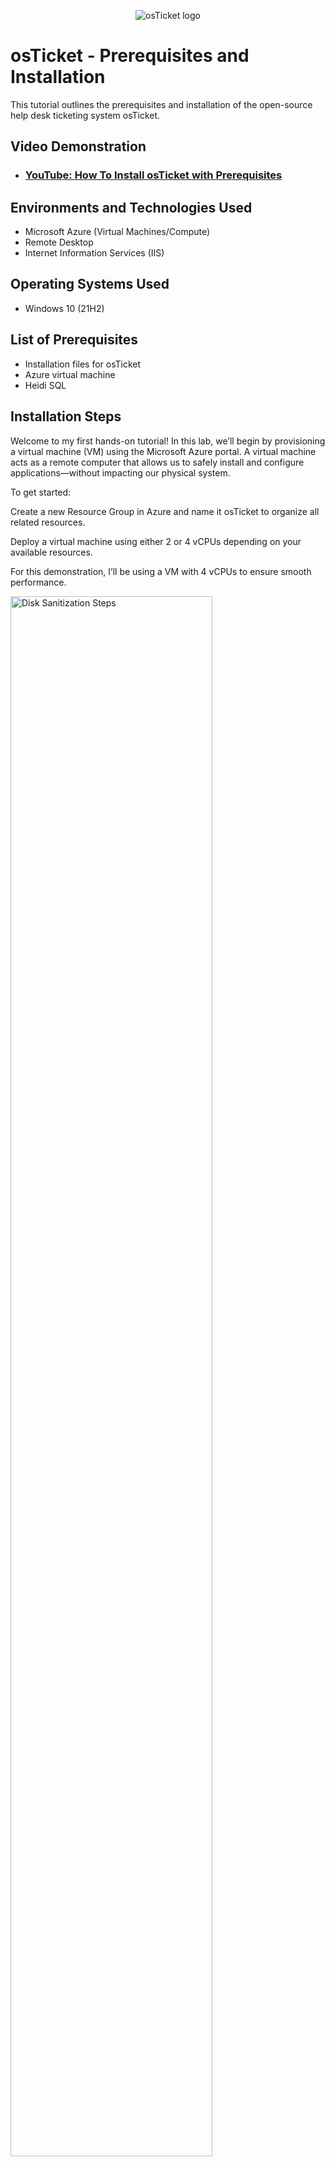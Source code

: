 <p align="center">
<img src="https://i.imgur.com/Clzj7Xs.png" alt="osTicket logo"/>
</p>

<h1>osTicket - Prerequisites and Installation</h1>
This tutorial outlines the prerequisites and installation of the open-source help desk ticketing system osTicket.<br />


<h2>Video Demonstration</h2>

- ### [YouTube: How To Install osTicket with Prerequisites](https://www.youtube.com)

<h2>Environments and Technologies Used</h2>

- Microsoft Azure (Virtual Machines/Compute)
- Remote Desktop
- Internet Information Services (IIS)

<h2>Operating Systems Used </h2>

- Windows 10</b> (21H2)

<h2>List of Prerequisites</h2>

- Installation files for osTicket
- Azure virtual machine
- Heidi SQL

<h2>Installation Steps</h2>
<p>
Welcome to my first hands-on tutorial! In this lab, we’ll begin by provisioning a virtual machine (VM) using the Microsoft Azure portal. A virtual machine acts as a remote computer that allows us to safely install and configure applications—without impacting our physical system.

To get started:

Create a new Resource Group in Azure and name it osTicket to organize all related resources.

Deploy a virtual machine using either 2 or 4 vCPUs depending on your available resources.

For this demonstration, I’ll be using a VM with 4 vCPUs to ensure smooth performance.
<p>
<img src="https://i.imgur.com/9y8HV1c.png" width="80%" alt="Disk Sanitization Steps"/>
</p>
<br />


<p>
Once your virtual machine has been successfully deployed, the next step is to connect to it via Remote Desktop Protocol (RDP).

In the Azure portal, go to your VM's overview page.

Locate and copy the Public IPv4 address of the VM.

Open your RDP client and connect using the IP address.

Mac Users:

You’ll need to download the Microsoft Remote Desktop app from the Mac App Store if you haven’t already.

Once connected, log in using the username and password you set during the VM creation process.
</p>
<p>
<img src="https://i.imgur.com/x93jbDZ.png" width="80%" alt="Disk Sanitization Steps"/>
</p>
<br />

<p>
<img src="https://i.imgur.com/DJmEXEB.png" height="80%" width="80%" alt="Disk Sanitization Steps"/>
</p>
<p>
Lorem ipsum dolor sit amet, consectetur adipiscing elit, sed do eiusmod tempor incididunt ut labore et dolore magna aliqua. Ut enim ad minim veniam, quis nostrud exercitation ullamco laboris nisi ut aliquip ex ea commodo consequat. Duis aute irure dolor in reprehenderit in voluptate velit esse cillum dolore eu fugiat nulla pariatur.
</p>
<br />
